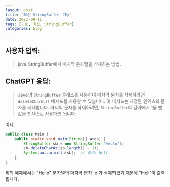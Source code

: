 ```yaml
---
layout: post
title: "최신 StringBuffer 기능"
date: 2023-09-11
tags: [기능, 최신, StringBuffer]
categories: blog
---
```


## 사용자 입력:
> java StringBuffer에서 마지막  문자열을 삭제하는 방법.

## ChatGPT 응답:
> Java의 `StringBuffer` 클래스를 사용하여 마지막 문자를 삭제하려면 `deleteCharAt()` 메서드를 사용할 수 있습니다. 이 메서드는 지정된 인덱스의 문자를 삭제합니다. 마지막 문자를 삭제하려면, `StringBuffer`의 길이에서 1을 뺀 값을 인덱스로 사용하면 됩니다.

예제:
```java
public class Main {
    public static void main(String[] args) {
        StringBuffer sb = new StringBuffer("Hello");
        sb.deleteCharAt(sb.length() - 1);
        System.out.println(sb);  // 출력: Hell
    }
}
```

위의 예제에서는 "Hello" 문자열의 마지막 문자 'o'가 삭제되었기 때문에 "Hell"이 출력됩니다.

